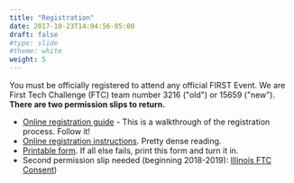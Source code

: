 ```yaml
---
title: "Registration"
date: 2017-10-23T14:04:56-05:00
draft: false
#type: slide
#theme: white
weight: 5
---
```


You must be officially registered to attend any official FIRST
Event. We are First Tech Challenge (FTC) team number 3216 ("old") or
15659 ("new"). **There are two permission slips to return.**

* [Online registration guide](https://www.firstinspires.org/sites/default/files/uploads/resource_library/youth-registration-guide-v3.pdf) - This is a walkthrough of the registration process. Follow it!
* [Online registration instructions](https://www.firstinspires.org/resource-library/youth-team-member-consent-and-release-form). Pretty dense reading.
* [Printable form](https://www.firstinspires.org/sites/default/files/uploads/resource_library/first-youth-team-member-paperwork-2016-2017.pdf). If all else fails, print this form and turn it in.
* Second permission slip needed (beginning 2018-2019): [Illinois FTC Consent](http://registration.firstillinoisrobotics.org/Consent.aspx?ConsentID=0&TeamID=0))
